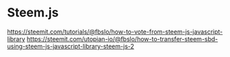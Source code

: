 # Steem.js
https://steemit.com/tutorials/@fbslo/how-to-vote-from-steem-js-javascript-library
https://steemit.com/utopian-io/@fbslo/how-to-transfer-steem-sbd-using-steem-js-javascript-library-steem-js-2
